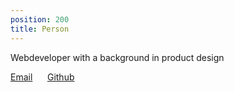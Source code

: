 ```yaml
---
position: 200
title: Person
---
```


Webdeveloper with a background in &shy;product design

<a href="&#x6D;&#x61;&#x69;&#x6C;&#x74;&#x6F;&#x3A;&#x6A;&#x65;&#x6E;&#x74;&#x65;&#x72;&#x61;&#x6C;&#x65;&#x78;&#x40;&#x67;&#x6D;&#x61;&#x69;&#x6C;&#x2E;&#x63;&#x6F;&#x6D;&#x3F;&#x73;&#x75;&#x62;&#x6A;&#x65;&#x63;&#x74;&#x3D;&#x48;&#x41;&#x49;&#x20;&#x41;&#x4C;&#x45;&#x58;&#x21;">Email</a>&nbsp;&nbsp;&nbsp;&nbsp;&nbsp;&nbsp;<a href="https://github.com/AlexJenter">Github</a>


